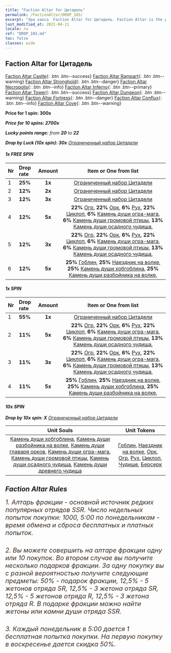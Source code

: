 ```yaml
---
title: "Faction Altar for Цитадель"
permalink: /FactionAltar/DROP_103/
excerpt: "Эра хаоса  Faction Altar for Цитадель. Faction Altar is the primary method for obtaining SSR units from the popular faction. Limited to 1,000 purchases each week. The popular faction changes at 05:00 every Monday. Purchase attempts and free purchase attempts will also reset then."
last_modified_at: 2021-04-11
locale: ru
ref: "DROP_103.md"
toc: false
classes: wide
---
```


##  Faction Altar for **Цитадель**

  [Faction Altar Castle](/ru/FactionAltar/DROP_101/){: .btn .btn--success} [Faction Altar Rampart](/ru/FactionAltar/DROP_102/){: .btn .btn--warning} [Faction Altar Stronghold](/ru/FactionAltar/DROP_103/){: .btn .btn--danger} [Faction Altar Necropolis](/ru/FactionAltar/DROP_104/){: .btn .btn--info} [Faction Altar Inferno](/ru/FactionAltar/DROP_105/){: .btn .btn--primary} [Faction Altar Tower](/ru/FactionAltar/DROP_106/){: .btn .btn--success} [Faction Altar Dungeon](/ru/FactionAltar/DROP_107/){: .btn .btn--warning} [Faction Altar Fortress](/ru/FactionAltar/DROP_108/){: .btn .btn--danger} [Faction Altar Conflux](/ru/FactionAltar/DROP_109/){: .btn .btn--info} [Faction Altar Cove](/ru/FactionAltar/DROP_112/){: .btn .btn--warning} 

  **Price for 1 spin: 300x** <i class="fas fa-gem"/>

  **Price for 10 spins: 2700x** <i class="fas fa-gem"/>

  **Lucky points range:** from **20** to **22**

  **Drop by Luck (10x spin): 30x** [Ограниченный набор Цитадели](/ru/Items/con_2103/)

####  1x FREE SPIN 

  |    Nr    |  Drop rate  |  Amount   |   Item or One from list  |
  |:---------|:------------|:---------:|:------------------------:|
  | 1 | **25%** | **1x** | [Ограниченный набор Цитадели](/ru/Items/con_2103/) |
  | 2 | **12%** | **2x** | [Ограниченный набор Цитадели](/ru/Items/con_2103/) |
  | 3 | **12%** | **3x** | [Ограниченный набор Цитадели](/ru/Items/con_2103/) |
  | 4 | **12%** | **5x** |  **22%** [Огр](/ru/Items/unt_220/),  **22%** [Орк](/ru/Items/unt_219/),  **6%** [Рух](/ru/Items/unt_221/),  **22%** [Циклоп](/ru/Items/unt_222/),  **6%** [Камень души огра-мага](/ru/Items/unt_308/),  **6%** [Камень души громовой птицы](/ru/Items/unt_309/),  **13%** [Камень души осадного чудища](/ru/Items/unt_310/),  |
  | 5 | **12%** | **3x** |  **22%** [Огр](/ru/Items/unt_220/),  **22%** [Орк](/ru/Items/unt_219/),  **6%** [Рух](/ru/Items/unt_221/),  **22%** [Циклоп](/ru/Items/unt_222/),  **6%** [Камень души огра-мага](/ru/Items/unt_308/),  **6%** [Камень души громовой птицы](/ru/Items/unt_309/),  **13%** [Камень души осадного чудища](/ru/Items/unt_310/),  |
  | 6 | **12%** | **5x** |  **25%** [Гоблин](/ru/Items/unt_217/),  **25%** [Наездник на волке](/ru/Items/unt_218/),  **25%** [Камень души хобгоблина](/ru/Items/unt_305/),  **25%** [Камень души разбойника на волке](/ru/Items/unt_306/),  |


####  1x SPIN 

  |    Nr    |  Drop rate  |  Amount   |   Item or One from list  |
  |:---------|:------------|:---------:|:------------------------:|
  | 1 | **55%** | **1x** | [Ограниченный набор Цитадели](/ru/Items/con_2103/) |
  | 2 | **11%** | **5x** |  **22%** [Огр](/ru/Items/unt_220/),  **22%** [Орк](/ru/Items/unt_219/),  **6%** [Рух](/ru/Items/unt_221/),  **22%** [Циклоп](/ru/Items/unt_222/),  **6%** [Камень души огра-мага](/ru/Items/unt_308/),  **6%** [Камень души громовой птицы](/ru/Items/unt_309/),  **13%** [Камень души осадного чудища](/ru/Items/unt_310/),  |
  | 3 | **11%** | **3x** |  **22%** [Огр](/ru/Items/unt_220/),  **22%** [Орк](/ru/Items/unt_219/),  **6%** [Рух](/ru/Items/unt_221/),  **22%** [Циклоп](/ru/Items/unt_222/),  **6%** [Камень души огра-мага](/ru/Items/unt_308/),  **6%** [Камень души громовой птицы](/ru/Items/unt_309/),  **13%** [Камень души осадного чудища](/ru/Items/unt_310/),  |
  | 4 | **11%** | **5x** |  **25%** [Гоблин](/ru/Items/unt_217/),  **25%** [Наездник на волке](/ru/Items/unt_218/),  **25%** [Камень души хобгоблина](/ru/Items/unt_305/),  **25%** [Камень души разбойника на волке](/ru/Items/unt_306/),  |


####  10x SPIN 

  **Drop by 10x spin: X** [Ограниченный набор Цитадели](/ru/Items/con_2103/)

  |    Unit Souls    |  Unit Tokens  |
  |:----------------:|:-------------:|
  | [Камень души хобгоблина](/ru/Items/unt_305/), [Камень души разбойника на волке](/ru/Items/unt_306/), [Камень души главаря орков](/ru/Items/unt_307/), [Камень души огра-мага](/ru/Items/unt_308/), [Камень души громовой птицы](/ru/Items/unt_309/), [Камень души осадного чудища](/ru/Items/unt_310/), [Камень души древнего чудища](/ru/Items/unt_311/) | [Гоблин](/ru/Items/unt_217/), [Наездник на волке](/ru/Items/unt_218/), [Орк](/ru/Items/unt_219/), [Огр](/ru/Items/unt_220/), [Рух](/ru/Items/unt_221/), [Циклоп](/ru/Items/unt_222/), [Чудище](/ru/Items/unt_223/), [Берсерк](/ru/Items/unt_224/) |



## Faction Altar Rules

  <span style="color: #3c2a1e;font-size:20px">1. Алтарь фракции - основной источник редких популярных отрядов SSR. Число недельных попыток покупки: 1000, 5:00 по понедельникам - время обмена и сброса бесплатных и платных попыток.</span><br/>

<br/>  <span style="color: #3c2a1e;font-size:20px">2. Вы можете совершить на алтаре фракции одну или 10 покупок. Во втором случае вы получите несколько подарков фракции. За одну покупку вы с разной вероятностью получите следующие предметы: 50% - подарок фракции, 12,5% - 5 жетонов отряда SR, 12,5% - 3 жетона отряда SR, 12,5% - 5 жетонов отряда R, 12,5% - 3 жетона отряда R. В подарке фракции можно найти жетоны или камни души отряда SSR.</span>

<br/>  <span style="color: #3c2a1e;font-size:20px">3. Каждый понедельник в 5:00 дается 1 бесплатная попытка покупки. На первую покупку в воскресенье дается скидка 50%.</span><br/>

<br/>